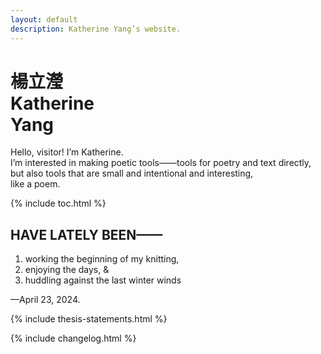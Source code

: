```yaml
---
layout: default
description: Katherine Yang’s website.
---
```


<div class="intro">
    
  <h1 class="name">
    <div lang="zh">楊立瀅</div>
    <div>Katherine<br>Yang</div>
  </h1>
  <div>
    <p>
      Hello, visitor! I’m Katherine.<br>
      I’m interested in making poetic tools——tools for poetry and text directly, but also tools that are small and intentional and interesting,<br>
      like a poem.
    </p>
  </div>
</div>

<div class="section">
  <nav>
    {% include toc.html %}
  </nav>
</div>

<div class="section">
  <div class="section--header">
    <h2>HAVE LATELY BEEN——</h2>
  </div>
  <div class="section--body">
    <ol class="lately">
      <li>working the beginning of my knitting,</li>
      <li>enjoying the days, &</li>
      <li>huddling against the last winter winds</li>
    </ol>
    <p>—<time datetime="2024-04-23">April 23, 2024</time>.</p>
  </div>
</div>

{% include thesis-statements.html %}

{% include changelog.html %}